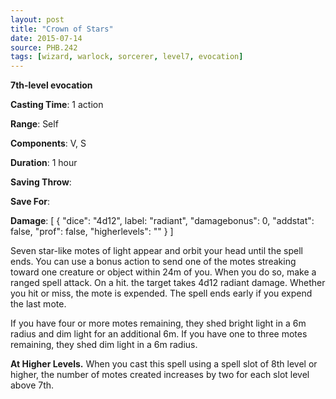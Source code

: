 ```yaml
---
layout: post
title: "Crown of Stars"
date: 2015-07-14
source: PHB.242
tags: [wizard, warlock, sorcerer, level7, evocation]
---
```


**7th-level evocation**

**Casting Time**: 1 action

**Range**: Self

**Components**: V, S

**Duration**: 1 hour

**Saving Throw**:

**Save For**:

**Damage**: [ { "dice": "4d12", label: "radiant", "damagebonus": 0, "addstat": false, "prof": false, "higherlevels": "" } ]

Seven star-like motes of light appear and orbit your head until the spell ends. You can use a bonus action to send one of the motes streaking toward one creature or object within 24m of you. When you do so, make a ranged spell attack. On a hit. the target takes 4d12 radiant damage. Whether you hit or miss, the mote is expended. The spell ends early if you expend the last mote.

If you have four or more motes remaining, they shed bright light in a 6m radius and dim light for an additional 6m. If you have one to three motes remaining, they shed dim light in a 6m radius.

**At Higher Levels.** When you cast this spell using a spell slot of 8th level or higher, the number of motes created increases by two for each slot level above 7th.